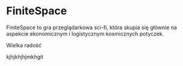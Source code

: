 # FiniteSpace
FiniteSpace to gra przeglądarkowa sci-fi, która skupia się głównie na aspekcie ekonomicznym i logistycznym kosmicznych potyczek.



Wielka radość


kjhjkhjhjmkhgit 
